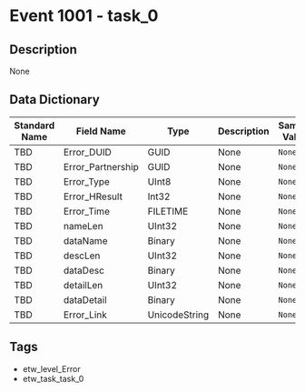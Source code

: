 # Event 1001 - task_0

## Description
None

## Data Dictionary
|Standard Name|Field Name|Type|Description|Sample Value|
|---|---|---|---|---|
|TBD|Error_DUID|GUID|None|`None`|
|TBD|Error_Partnership|GUID|None|`None`|
|TBD|Error_Type|UInt8|None|`None`|
|TBD|Error_HResult|Int32|None|`None`|
|TBD|Error_Time|FILETIME|None|`None`|
|TBD|nameLen|UInt32|None|`None`|
|TBD|dataName|Binary|None|`None`|
|TBD|descLen|UInt32|None|`None`|
|TBD|dataDesc|Binary|None|`None`|
|TBD|detailLen|UInt32|None|`None`|
|TBD|dataDetail|Binary|None|`None`|
|TBD|Error_Link|UnicodeString|None|`None`|

## Tags
* etw_level_Error
* etw_task_task_0